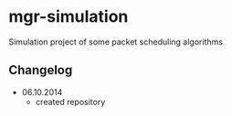 mgr-simulation
=======

Simulation project of some packet scheduling algorithms

Changelog
---------

* 06.10.2014
  * created repository
